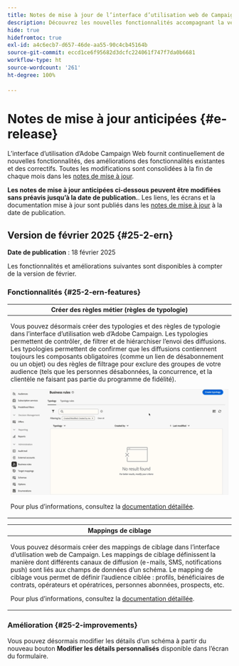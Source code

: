 ```yaml
---
title: Notes de mise à jour de l’interface d’utilisation web de Campaign v8
description: Découvrez les nouvelles fonctionnalités accompagnant la version suivante de l’interface d’utilisation de Campaign Web.
hide: true
hidefromtoc: true
exl-id: a4c6ecb7-d657-46de-aa55-90c4cb45164b
source-git-commit: eccd1ce6f95682d3dcfc224061f747f7da0b6681
workflow-type: ht
source-wordcount: '261'
ht-degree: 100%

---
```



# Notes de mise à jour anticipées {#e-release}

L’interface d’utilisation d’Adobe Campaign Web fournit continuellement de nouvelles fonctionnalités, des améliorations des fonctionnalités existantes et des correctifs. Toutes les modifications sont consolidées à la fin de chaque mois dans les [notes de mise à jour](release-notes.md).

**Les notes de mise à jour anticipées ci-dessous peuvent être modifiées sans préavis jusqu’à la date de publication.**. Les liens, les écrans et la documentation mise à jour sont publiés dans les [notes de mise à jour](release-notes.md) à la date de publication.

## Version de février 2025 {#25-2-ern}

**Date de publication** : 18 février 2025

Les fonctionnalités et améliorations suivantes sont disponibles à compter de la version de février.

### Fonctionnalités {#25-2-ern-features}

<table>
<thead>
<tr>
<th><strong>Créer des règles métier (règles de typologie)</strong><br/></th>
</tr>
</thead>
<tbody>
<tr>
<td>
<p>Vous pouvez désormais créer des typologies et des règles de typologie dans l’interface d’utilisation web d’Adobe Campaign. Les typologies permettent de contrôler, de filtrer et de hiérarchiser l’envoi des diffusions. Les typologies permettent de confirmer que les diffusions contiennent toujours les composants obligatoires (comme un lien de désabonnement ou un objet) ou des règles de filtrage pour exclure des groupes de votre audience (tels que les personnes désabonnées, la concurrence, et la clientèle ne faisant pas partie du programme de fidélité).</p>
<img src="assets/do-not-localize/typology.gif" alt="Démonstration de la création de règles de typologie dans l’interface d’utilisation d’Adobe Campaign Web">
<p>Pour plus d’informations, consultez la <a href="../administration/typologies.md">documentation détaillée</a>.</p>
</td>
</tr>
</tbody>
</table>

<table>
<thead>
<tr>
<th><strong>Mappings de ciblage</strong><br/></th>
</tr>
</thead>
<tbody>
<tr>
<td>
<p>Vous pouvez désormais créer des mappings de ciblage dans l’interface d’utilisation web de Campaign. Les mappings de ciblage définissent la manière dont différents canaux de diffusion (e-mails, SMS, notifications push) sont liés aux champs de données d’un schéma. Le mapping de ciblage vous permet de définir l’audience ciblée : profils, bénéficiaires de contrats, opérateurs et opératrices, personnes abonnées, prospects, etc.</p>
<p>Pour plus d’informations, consultez la <a href="../administration/typologies.md">documentation détaillée</a>.</p>
</td>
</tr>
</tbody>
</table>

### Amélioration {#25-2-improvements}

Vous pouvez désormais modifier les détails d’un schéma à partir du nouveau bouton **Modifier les détails personnalisés** disponible dans l’écran du formulaire.
